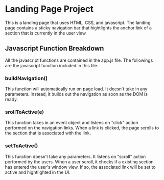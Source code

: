 # Landing Page Project

This is a landing page that uses HTML, CSS, and javascript. The landing page contains a sticky navigation bar that hightlights the anchor link of a section that is currently in the user view. 

## Javascript Function Breakdown 

All the javascript functions are contained in the app.js file. The followings are the javascript function included in this file.


### buildNavigation()

This function will automatically run on page load. It doesn't take in any parameters. Instead, it builds out the navigation as soon as the DOM is ready. 


### srollToActive(e)

This function takes in an event object and listens on "click" action performed on the navigation links. When a link is clicked, the page scrolls to the section that is associated with the link. 


### setToActive()

This function doesn't take any parameters. It listens on "scroll" action performed by the users. When a user scroll, it checks if a existing section has entered the user's window view. If so, the associated link will be set to active and hightlighted in the UI. 